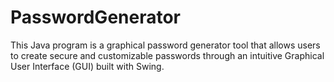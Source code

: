 # PasswordGenerator
This Java program is a graphical password generator tool that allows users to create secure and customizable passwords through an intuitive Graphical User Interface (GUI) built with Swing.
